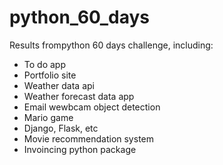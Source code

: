 # python_60_days

Results frompython 60 days challenge, including:
- To do app
- Portfolio site
- Weather data api
- Weather forecast data app
- Email wewbcam object detection
- Mario game
- Django, Flask, etc
- Movie recommendation system
- Invoincing python package
